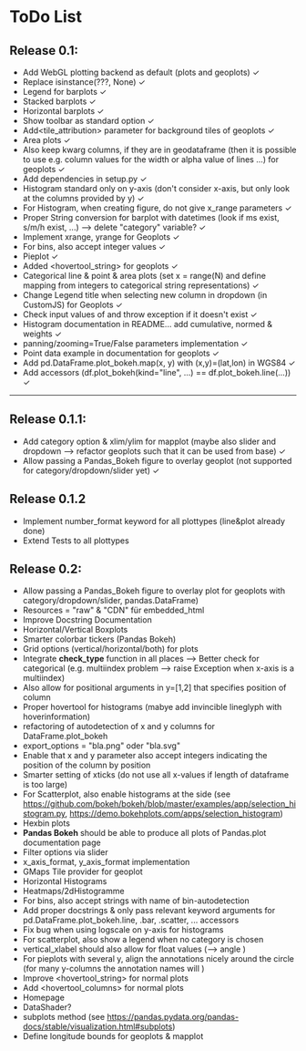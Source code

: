 # ToDo List

## Release 0.1:
 
- Add WebGL plotting backend as default (plots and geoplots) ✓
- Replace isinstance(???, None) ✓
- Legend for barplots ✓
- Stacked barplots ✓
- Horizontal barplots ✓
- Show toolbar as standard option ✓
- Add<tile_attribution> parameter for background tiles of geoplots ✓
- Area plots ✓
- Also keep kwarg columns, if they are in geodataframe (then it is possible to use e.g. column values for the width or alpha value of lines ...) for geoplots ✓
- Add dependencies in setup.py ✓
- Histogram standard only on y-axis (don't consider x-axis, but only look at the columns provided by y) ✓
- For Histogram, when creating figure, do not give x_range parameters ✓
- Proper String conversion for barplot with datetimes (look if ms exist, s/m/h exist, ...) --> delete "category" variable? ✓
- Implement xrange, yrange for Geoplots ✓
- For bins, also accept integer values ✓
- Pieplot ✓
- Added <hovertool_string> for geoplots ✓
- Categorical line  & point & area plots (set x = range(N) and define mapping from integers to categorical string representations)  ✓
- Change Legend title when selecting new column in dropdown (in CustomJS) for Geoplots ✓
- Check input values of <kind> and throw exception if it doesn't exist ✓
- Histogram documentation in README... add cumulative, normed & weights ✓
- panning/zooming=True/False parameters implementation ✓
- Point data example in documentation for geoplots ✓
- Add pd.DataFrame.plot_bokeh.map(x, y) with (x,y)=(lat,lon) in WGS84 ✓
- Add accessors (df.plot_bokeh(kind="line", ...) == df.plot_bokeh.line(...)) ✓

---


## Release 0.1.1:

- Add category option & xlim/ylim for mapplot (maybe also slider and dropdown --> refactor geoplots such that it can be used from base) ✓
- Allow passing a Pandas_Bokeh figure to overlay geoplot (not supported for category/dropdown/slider yet) ✓

## Release 0.1.2

- Implement number_format keyword for all plottypes (line&plot already done)
- Extend Tests to all plottypes

## Release 0.2:

- Allow passing a Pandas_Bokeh figure to overlay plot for geoplots with category/dropdown/slider, pandas.DataFrame)
- Resources = "raw" & "CDN" für embedded_html
- Improve Docstring Documentation
- Horizontal/Vertical Boxplots
- Smarter colorbar tickers (Pandas Bokeh)
- Grid options (vertical/horizontal/both) for plots
- Integrate **check_type** function in all places --> Better check for categorical (e.g. multiindex problem --> raise Exception when x-axis is a multiindex)
- Also allow for positional arguments in y=[1,2] that specifies position of column
- Proper hovertool for histograms (mabye add invincible lineglyph with hoverinformation)
- refactoring of autodetection of x and y columns for DataFrame.plot_bokeh
- export_options = "bla.png" oder "bla.svg"
- Enable that x and y parameter also accept integers indicating the position of the column by position
- Smarter setting of xticks (do not use all x-values if length of dataframe is too large)
- For Scatterplot, also enable histograms at the side (see https://github.com/bokeh/bokeh/blob/master/examples/app/selection_histogram.py, https://demo.bokehplots.com/apps/selection_histogram)
- Hexbin plots
- **Pandas Bokeh** should be able to produce all plots of Pandas.plot documentation page
- Filter options via slider
- x_axis_format, y_axis_format implementation
- GMaps Tile provider for geoplot
- Horizontal Histograms
- Heatmaps/2dHistogramme
- For bins, also accept strings with name of bin-autodetection
- Add proper docstrings & only pass relevant keyword arguments for pd.DataFrame.plot_bokeh.line, .bar, .scatter, ... accessors 
- Fix bug when using logscale on y-axis for histograms
- For scatterplot, also show a legend when no category is chosen
- vertical_xlabel should also allow for float values (--> angle )
- For pieplots with several y, align the annotations nicely around the circle (for many y-columns the annotation names will )
- Improve <hovertool_string> for normal plots 
- Add <hovertool_columns> for normal plots
- Homepage
- DataShader?
- subplots method (see https://pandas.pydata.org/pandas-docs/stable/visualization.html#subplots)
- Define longitude bounds for geoplots & mapplot
